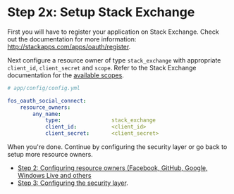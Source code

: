 Step 2x: Setup Stack Exchange
=============================
First you will have to register your application on Stack Exchange. Check out the
documentation for more information: http://stackapps.com/apps/oauth/register.

Next configure a resource owner of type `stack_exchange` with appropriate
`client_id`, `client_secret` and `scope`. Refer to the Stack Exchange documentation
for the [available scopes](https://api.stackexchange.com/docs/authentication#scope).

```yaml
# app/config/config.yml

fos_oauth_social_connect:
    resource_owners:
        any_name:
            type:                stack_exchange
            client_id:           <client_id>
            client_secret:       <client_secret>
```

When you're done. Continue by configuring the security layer or go back to
setup more resource owners.

- [Step 2: Configuring resource owners (Facebook, GitHub, Google, Windows Live and others](../2-configuring_resource_owners.md)
- [Step 3: Configuring the security layer](../3-configuring_the_security_layer.md).
